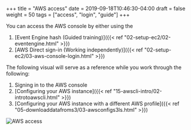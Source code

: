 +++
title = "AWS access"
date = 2019-09-18T10:46:30-04:00
draft = false
weight = 50
tags = ["access", "login", "guide"]
+++

You can access the AWS console by either using the  
1. [Event Engine hash (Guided training)]({{< ref "02-setup-ec2/02-eventengine.html" >}})
2. [AWS Direct sign-in (Working independently)]({{< ref "02-setup-ec2/03-aws-console-login.html" >}})

The following visual will serve as a reference while you work through the following: 
1. Signing in to the AWS console
2. [Configuring your AWS instance]({{< ref "15-awscli-intro/02-introtoawscli.html" >}})
3. [Configuring your AWS instance with a different AWS profile]({{< ref "05-downloaddatafroms3/03-awsconfigs3ls.html" >}})


![AWS access](/images/hpc-aws-parallelcluster-workshop/AWSaccess.png)


